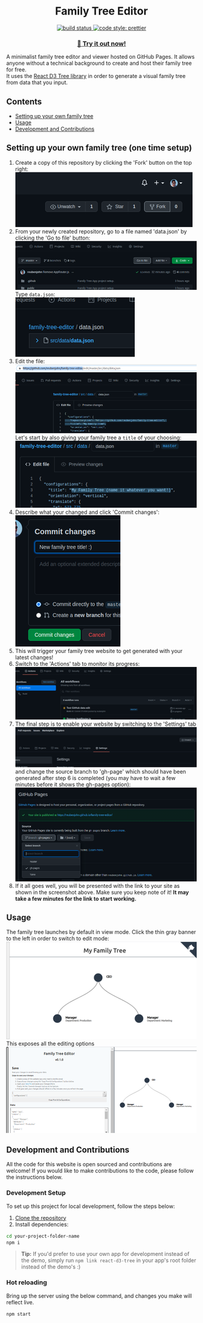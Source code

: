 <h1 align="center">Family Tree Editor</h1>

<p align="center">
  <a href="#buildstatus">
    <img alt="build status" src="https://github.com/reubenjohn/family-tree-editor/workflows/Build/badge.svg">
  </a>
  <a href="https://github.com/prettier/prettier">
    <img alt="code style: prettier" src="https://img.shields.io/badge/code_style-prettier-ff69b4.svg">
  </a>
</p>

<p align="center">
  <h3 align="center"><a href="https://reubenjohn.github.io/family-tree-editor">👾 Try it out now!</a></h3>
</p>

A minimalist family tree editor and viewer hosted on GitHub Pages.
It allows anyone without a technical background to create and host their family tree for free.   
It uses the [React D3 Tree library](https://github.com/bkrem/react-d3-tree) in order to generate a visual family tree from data that you input.

## Contents <!-- omit in toc -->
- [Setting up your own family tree](#setting-up-your-own-family-tree-one-time-setup)
- [Usage](#usage)
- [Development and Contributions](#development-and-contributions)

## Setting up your own family tree (one time setup)
1. Create a copy of this repository by clicking the 'Fork' button on the top right:  
![Fork](screenshots/Fork.png)
2. From your newly created repository, go to a file named 'data.json' by clicking the 'Go to file' button:  
![Go to file](screenshots/go_to_file.png)
Type `data.json`:  
![data.json](screenshots/data.json.png)
3. Edit the file:  
![edit](screenshots/edit.png)  
Let's start by also giving your family tree a `title` of your choosing:  
![Family Tree Title](screenshots/family_tree_title.png)  
4. Describe what your changed and click 'Commit changes':  
![Commit changes](screenshots/commit.png)
5. This will trigger your family tree website to get generated with your latest changes!
6. Switch to the 'Actions' tab to monitor its progress: ![Actions Tab](screenshots/actions_tab.png)
7. The final step is to enable your website by switching to the 'Settings' tab  
![Settings Tab](screenshots/settings_tab.png) 
 and change the source branch to 'gh-page'  which should have been generated after step 6 is completed (you may have to wait a few minutes before it shows the gh-pages option):
![GitHub Pages Settings](screenshots/github_pages_settings.png)
8. If it all goes well, you will be presented with the link to your site as shown in the screenshot above.
Make sure you keep note of it! **It may take a few minutes for the link to start working.**

## Usage
The family tree launches by default in view mode.
Click the thin gray banner to the left in order to switch to edit mode:  
![View Mode](screenshots/view_mode.png)
This exposes all the editing options  
![Edit Mode](screenshots/edit_mode.png)

## Development and Contributions
All the code for this website is open sourced and contributions are welcome!
If you would like to make contributions to the code, please follow the instructions below.
### Development Setup
To set up this project for local development, follow the steps below:

1. [Clone the repository](https://docs.github.com/en/github/creating-cloning-and-archiving-repositories/cloning-a-repository)
2. Install dependencies:
```bash
cd your-project-folder-name
npm i
```

> **Tip:** If you'd prefer to use your own app for development instead of the demo, simply run `npm link react-d3-tree` in your app's root folder instead of the demo's :)

### Hot reloading
Bring up the server using the below command, and changes you make will reflect live.
```bash
npm start
```
